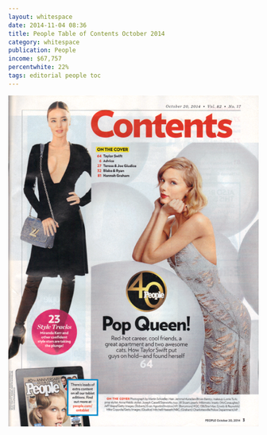 ```yaml
---
layout: whitespace
date: 2014-11-04 08:36
title: People Table of Contents October 2014
category: whitespace
publication: People
income: $67,757
percentwhite: 22%
tags: editorial people toc
---
```





<img src="/img/editscans/People_contents_1.png">
<div class="overlayContainer">
	<object type="image/svg+xml" data="/img/overlays/People_contents_1.svg" class="trans"></object>
</div>


            
        
        
